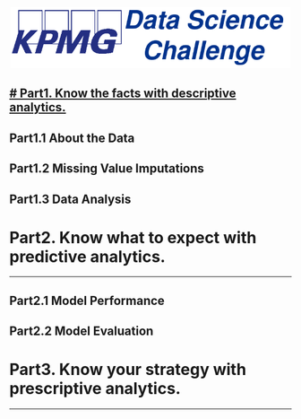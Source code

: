 <p align="center">
  <img src="Images/KPMG_DATA_SCIENCE.png"   Width="500"></center>
</p>

[# Part1. Know the facts with descriptive analytics.](https://via.placeholder.com/15/f03c15/000000?text=+)
---

## Part1.1 About the Data


## Part1.2 Missing Value Imputations


## Part1.3 Data Analysis

# Part2. Know what to expect with predictive analytics.
---



## Part2.1 Model Performance
## Part2.2 Model Evaluation

# Part3. Know your strategy with prescriptive analytics.
---
